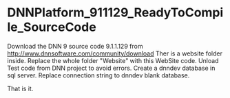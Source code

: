 # DNNPlatform_911129_ReadyToCompile_SourceCode

Download the DNN 9 source code 9.1.1.129 from http://www.dnnsoftware.com/community/download
Ther is a website folder inside.
Replace the whole folder "Website" with this WebSite code.
Unload Test code from DNN project to avoid errors.
Create a dnndev database in sql server.
Replace connection string to dnndev blank database.

That is it.
